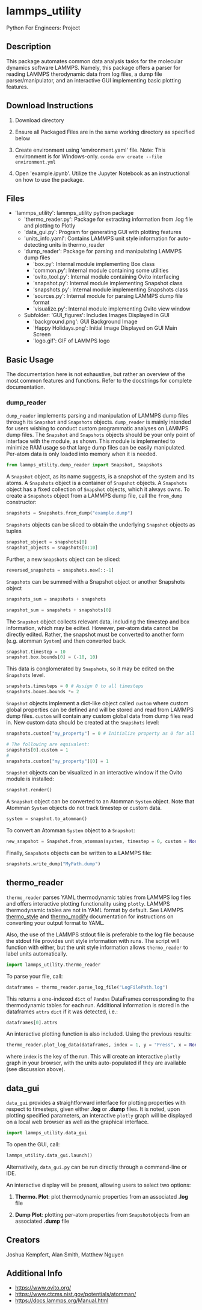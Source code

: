 # lammps_utility
Python For Engineers: Project

## Description
This package automates common data analysis tasks for the molecular dynamics software LAMMPS. Namely, this package offers a parser for reading LAMMPS therodynamic data from log files, a dump file parser/manipulator, and an interactive GUI implementing basic plotting features. 


## Download Instructions

1) Download directory
2) Ensure all Packaged Files are in the same working directory as specified below
3) Create environment using 'environment.yaml' file. Note: This environment is for Windows-only.
	`conda env create --file environment.yml`

4) Open 'example.ipynb'. Utilize the Jupyter Notebook as an instructional on how to use the package.

## Files 
- 'lammps_utility': lammps_utility python package
 	- 'thermo_reader.py': Package for extracting information from .log file and plotting to Plotly
 	- 'data_gui.py': Program for generating GUI with plotting features
 	- 'units_info.yaml': Contains LAMMPS unit style information for auto-detecting units in thermo_reader
	- 'dump_reader': Package for parsing and manipulating LAMMPS dump files
		- 'box.py': Internal module implementing Box class
		- 'common.py': Internal module containing some utilities
		- 'ovito_tool.py': Internal module containing Ovito interfacing
		- 'snapshot.py': Internal module implementing Snapshot class
		- 'snapshots.py': Internal module implementing Snapshots class
		- 'sources.py': Internal module for parsing LAMMPS dump file format
		- 'visualize.py': Internal module implementing Ovito view window
	- Subfolder: 'GUI_figures': Includes Images Displayed in GUI
		- 'background.png': GUI Background Image
		- 'Happy Holidays.png': Initial Image Displayed on GUI Main Screen
		- 'logo.gif': GIF of LAMMPS logo
## Basic Usage
The documentation here is not exhaustive, but rather an overview of the most common features and functions. Refer to the docstrings for complete documentation.

### dump_reader

`dump_reader` implements parsing and manipulation of LAMMPS dump files through its `Snapshot` and `Snapshots` objects. `dump_reader` is mainly intended for users wishing to conduct custom programmatic analyses on LAMMPS dump files. The `Snapshot` and `Snapshots` objects should be your only point of interface with the module, as shown. This module is implemented to minimize RAM usage so that large dump files can be easily manipulated. Per-atom data is only loaded into memory when it is needed.

```python
from lammps_utility.dump_reader import Snapshot, Snapshots
```

A `Snapshot` object, as its name suggests, is a snapshot of the system and its atoms. A `Snapshots` object is a container of `Snapshot` objects. A `Snapshots` object has a fixed collection of `Snapshot` objects, which it always owns. To create a `Snapshots` object from a LAMMPS dump file, call the `from_dump` constructor:

```python
snapshots = Snapshots.from_dump("example.dump")
```

`Snapshots` objects can be sliced to obtain the underlying `Snapshot` objects as tuples

```python
snapshot_object = snapshots[0]
snapshot_objects = snapshots[0:10]
```

Further, a new `Snapshots` object can be sliced:

```python
reversed_snapshots = snapshots.new[::-1]
```

`Snapshots` can be summed with a Snapshot object or another Snapshots object

```python
snapshots_sum = snapshots + snapshots

snapshot_sum = snapshots + snapshots[0]
```

The `Snapshot` object collects relevant data, including the timestep and box information, which may be edited. However, per-atom data cannot be directly edited. Rather, the snapshot must be converted to another form (e.g. atomman `System`) and then converted back.

```python
snapshot.timestep = 10
snapshot.box.bounds[0] = (-10, 10)
```

This data is conglomerated by `Snapshots`, so it may be edited on the `Snapshots` level.

```python
snapshots.timesteps = 0 # Assign 0 to all timesteps
snapshots.boxes.bounds *= 2
```

`Snapshot` objects implement a dict-like object called `custom` where custom global properties can be defined and will be stored and read from LAMMPS dump files. `custom` will contain any custom global data from dump files read in. New custom data should be created at the `Snapshots` level:

```python
snapshots.custom["my_property"] = 0 # Initialize property as 0 for all snapshots

# The following are equivalent:
snapshots[0].custom = 1
#
snapshots.custom["my_property"][0] = 1
```

`Snapshot` objects can be visualized in an interactive window if the Ovito module is installed:

```python
snapshot.render()
```

A `Snapshot` object can be converted to an Atomman `System` object. Note that Atomman `System` objects do not track timestep or custom data.

```python
system = snapshot.to_atomman()
```

To convert an Atomman `System` object to a `Snapshot`:

```python
new_snapshot = Snapshot.from_atomman(system, timestep = 0, custom = None)
```

Finally, `Snapshots` objects can be written to a LAMMPS file:

```python
snapshots.write_dump("MyPath.dump")
```

## thermo_reader

`thermo_reader` parses YAML thermodynamic tables from LAMMPS log files and offers interactive plotting functionality using `plotly`. LAMMPS thermodynamic tables are not in YAML format by default. See LAMMPS [thermo_style](https://docs.lammps.org/thermo_style.html) and [thermo_modify](https://docs.lammps.org/thermo_modify.html) documentation for instructions on converting your output format to YAML.

Also, the use of the LAMMPS stdout file is preferable to the log file because the stdout file provides unit style information with runs. The script will function with either, but the unit style information allows `thermo_reader` to label units automatically.

```python
import lammps_utility.thermo_reader
```

To parse your file, call:

```python
dataframes = thermo_reader.parse_log_file("LogFilePath.log")
```

This returns a one-indexed `dict` of `Pandas` DataFrames corresponding to the thermodynamic tables for each run. Additional information is stored in the dataframes `attrs` `dict` if it was detected, i.e.:

```python
dataframes[0].attrs
```

An interactive plotting function is also included. Using the previous results:

```python
thermo_reader.plot_log_data(dataframes, index = 1, y = "Press", x = None, write_path = None):
```

where `index` is the key of the run. This will create an interactive `plotly` graph in your browser, with the units auto-populated if they are available (see discussion above).



## data_gui

`data_gui` provides a straightforward interface for plotting properties with respect to timesteps, given either **.log** or **.dump** files. It is noted, upon plotting specified parameters, an interactive `plotly` graph will be displayed on a local web browser as well as the graphical interface.

```python
import lammps_utility.data_gui
```

To open the GUI, call:

```python
lammps_utility.data_gui.launch()
```

Alternatively, `data_gui.py` can be run directly through a command-line or IDE.

An interactive display will be present, allowing users to select two options:
1) **Thermo. Plot**: plot thermodynamic properties from an associated **.log** file

2) **Dump Plot**: plotting per-atom properties from `Snapshot`objects from an associated **.dump** file


## Creators
Joshua Kempfert, Alan Smith, Matthew Nguyen

## Additional Info
- https://www.ovito.org/
- https://www.ctcms.nist.gov/potentials/atomman/
- https://docs.lammps.org/Manual.html

